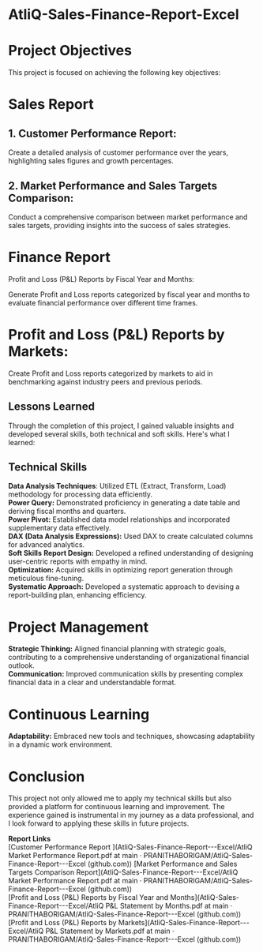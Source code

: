 # AtliQ-Sales-Finance-Report-Excel

# Project Objectives
This project is focused on achieving the following key objectives:

# Sales Report
## 1. Customer Performance Report:

Create a detailed analysis of customer performance over the years, highlighting sales figures and growth percentages.
## 2. Market Performance and Sales Targets Comparison:

Conduct a comprehensive comparison between market performance and sales targets, providing insights into the success of sales strategies.
# Finance Report
Profit and Loss (P&L) Reports by Fiscal Year and Months:

Generate Profit and Loss reports categorized by fiscal year and months to evaluate financial performance over different time frames.
# Profit and Loss (P&L) Reports by Markets:

Create Profit and Loss reports categorized by markets to aid in benchmarking against industry peers and previous periods.
## Lessons Learned
Through the completion of this project, I gained valuable insights and developed several skills, both technical and soft skills. Here's what I learned:

## Technical Skills
**Data Analysis Techniques**: Utilized ETL (Extract, Transform, Load) methodology for processing data efficiently.  
**Power Query:** Demonstrated proficiency in generating a date table and deriving fiscal months and quarters.  
**Power Pivot:** Established data model relationships and incorporated supplementary data effectively.  
**DAX (Data Analysis Expressions):** Used DAX to create calculated columns for advanced analytics.  
**Soft Skills**
**Report Design:** Developed a refined understanding of designing user-centric reports with empathy in mind.  
**Optimization:** Acquired skills in optimizing report generation through meticulous fine-tuning.  
**Systematic Approach:** Developed a systematic approach to devising a report-building plan, enhancing efficiency.  
# Project Management
**Strategic Thinking:** Aligned financial planning with strategic goals, contributing to a comprehensive understanding of organizational financial outlook.  
**Communication:** Improved communication skills by presenting complex financial data in a clear and understandable format.  
# Continuous Learning
**Adaptability:** Embraced new tools and techniques, showcasing adaptability in a dynamic work environment.  
# Conclusion
This project not only allowed me to apply my technical skills but also provided a platform for continuous learning and improvement. The experience gained is instrumental in my journey as a data professional, and I look forward to applying these skills in future projects.

**Report Links**  
[Customer Performance Report  ](AtliQ-Sales-Finance-Report---Excel/AtliQ Market Performance Report.pdf at main · PRANITHABORIGAM/AtliQ-Sales-Finance-Report---Excel (github.com))
[Market Performance and Sales Targets Comparison Report](AtliQ-Sales-Finance-Report---Excel/AtliQ Market Performance Report.pdf at main · PRANITHABORIGAM/AtliQ-Sales-Finance-Report---Excel (github.com))  
[Profit and Loss (P&L) Reports by Fiscal Year and Months](AtliQ-Sales-Finance-Report---Excel/AtliQ P&L Statement by Months.pdf at main · PRANITHABORIGAM/AtliQ-Sales-Finance-Report---Excel (github.com))
[Profit and Loss (P&L) Reports by Markets](AtliQ-Sales-Finance-Report---Excel/AtliQ P&L Statement by Markets.pdf at main · PRANITHABORIGAM/AtliQ-Sales-Finance-Report---Excel (github.com))
